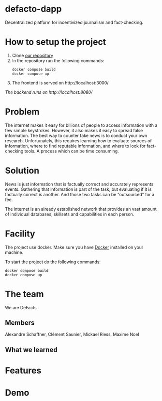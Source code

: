 # defacto-dapp
Decentralized platform for incentivized journalism and fact-checking.

# How to setup the project
1) Clone [our repository][0]
2) In the repository run the following commands:
    ```
    docker compose build
    docker compose up
    ```
3) The frontend is served on http://localhost:3000/

*The backend runs on http://localhost:8080/*

# Problem
The internet makes it easy for billions of people to access information with a few simple keystrokes. However, it also makes it easy to spread false information.
The best way to counter fake news is to conduct your own research.
Unfortunately, this requires learning  how to evaluate sources of information, where to find reputable information, and where to look for fact-checking tools. A process which can be time consuming.



# Solution

News is just information that is factually correct and accurately represents events. Gathering that information is part of the task, but evaluating if it is factually correct is another. And those two tasks can be "outsourced" for a fee.

The internet is an already established network that provides an vast amount of individual databases, skillsets and capabilities in each person.



# Facility
The project use docker. Make sure you have [Docker][1] installed on your machine.

To start the project do the following commands:
```
docker compose build
docker compose up
``` 
# The team
We are DeFacts

## Members
Alexandre Schaffner, Clément Saunier, Mickael Riess, Maxime Noel

## What we learned

# Features

# Demo

[0]: git@github.com:clement4saunier/defacto-dapp.git
[1]: https://docs.docker.com/engine/install/
